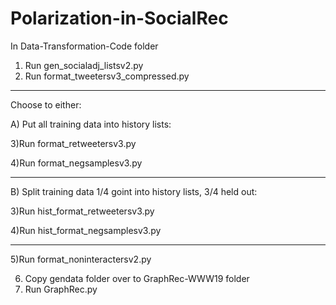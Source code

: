 # Polarization-in-SocialRec
In Data-Transformation-Code folder

1) Run gen_socialadj_listsv2.py
2) Run format_tweetersv3_compressed.py

-------------------------------------------
Choose to either:

A) Put all training data into history lists:

3)Run format_retweetersv3.py

4)Run format_negsamplesv3.py

-------------------------------------------

B) Split training data 1/4 goint into history lists, 3/4 held out:

3)Run hist_format_retweetersv3.py

4)Run hist_format_negsamplesv3.py

-------------------------------------------


5)Run format_noninteractersv2.py


6) Copy gendata folder over to GraphRec-WWW19 folder
7) Run GraphRec.py
